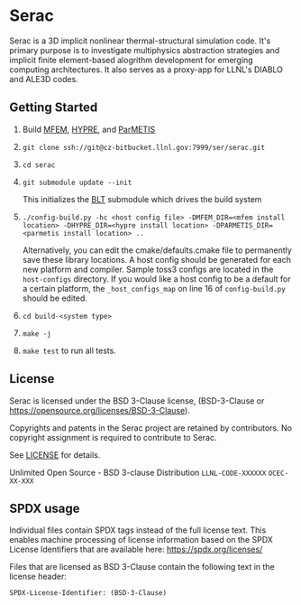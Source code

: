 Serac
====

Serac is a 3D implicit nonlinear thermal-structural simulation code. It's primary purpose is to investigate multiphysics abstraction strategies and implicit finite element-based alogrithm development for emerging computing architectures. It also serves as a proxy-app for LLNL's DIABLO and ALE3D codes.

Getting Started
------
1. Build [MFEM](https://github.com/mfem/mfem/), [HYPRE](https://github.com/LLNL/hypre), and [ParMETIS](http://glaros.dtc.umn.edu/gkhome/metis/parmetis/overview)
2. `git clone ssh://git@cz-bitbucket.llnl.gov:7999/ser/serac.git`
3. `cd serac`
4. `git submodule update --init`

   This initializes the [BLT](https://github.com/LLNL/blt) submodule which drives the build system
5. `./config-build.py -hc <host config file> -DMFEM_DIR=<mfem install location> -DHYPRE_DIR=<hypre install location> -DPARMETIS_DIR=<parmetis install location> ..`

    Alternatively, you can edit the cmake/defaults.cmake file to permanently save these library locations. A host config should be generated for each new platform and compiler. Sample toss3 configs are located in the `host-configs` directory. If you would like a host config to be a default for a certain platform, the `_host_configs_map` on line 16 of `config-build.py` should be edited.
6. `cd build-<system type>`
8. `make -j`
9. `make test` to run all tests.

License
-------

Serac is licensed under the BSD 3-Clause license,
(BSD-3-Clause or https://opensource.org/licenses/BSD-3-Clause).

Copyrights and patents in the Serac project are retained by contributors.
No copyright assignment is required to contribute to Serac.

See [LICENSE](./LICENSE) for details.

Unlimited Open Source - BSD 3-clause Distribution
`LLNL-CODE-XXXXXX`  `OCEC-XX-XXX`

SPDX usage
------------

Individual files contain SPDX tags instead of the full license text.
This enables machine processing of license information based on the SPDX
License Identifiers that are available here: https://spdx.org/licenses/

Files that are licensed as BSD 3-Clause contain the following
text in the license header:

    SPDX-License-Identifier: (BSD-3-Clause)

